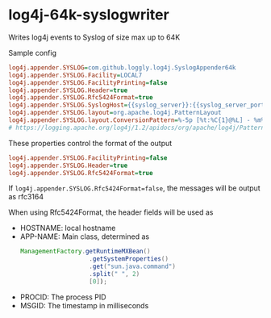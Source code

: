 # log4j-64k-syslogwriter
Writes log4j events to Syslog of size max up to 64K

Sample config
```ini
log4j.appender.SYSLOG=com.github.loggly.log4j.SyslogAppender64k
log4j.appender.SYSLOG.Facility=LOCAL7
log4j.appender.SYSLOG.FacilityPrinting=false
log4j.appender.SYSLOG.Header=true
log4j.appender.SYSLOG.Rfc5424Format=true
log4j.appender.SYSLOG.SyslogHost={{syslog_server}}:{{syslog_server_port}}
log4j.appender.SYSLOG.layout=org.apache.log4j.PatternLayout
log4j.appender.SYSLOG.layout.ConversionPattern=%-5p [%t:%C{1}@%L] - %m%n
# https://logging.apache.org/log4j/1.2/apidocs/org/apache/log4j/PatternLayout.html
```

These properties control the format of the output
```ini
log4j.appender.SYSLOG.FacilityPrinting=false
log4j.appender.SYSLOG.Header=true
log4j.appender.SYSLOG.Rfc5424Format=true
```
If `log4j.appender.SYSLOG.Rfc5424Format=false`, the messages will be output as rfc3164

When using Rfc5424Format, the header fields will be used as

* HOSTNAME: local hostname
* APP-NAME: Main class, determined as 
    ```java
   ManagementFactory.getRuntimeMXBean()
                       .getSystemProperties()
                       .get("sun.java.command")
                       .split(" ", 2)
                       [0]);
    ```
* PROCID: The process PID
* MSGID: The timestamp in milliseconds
